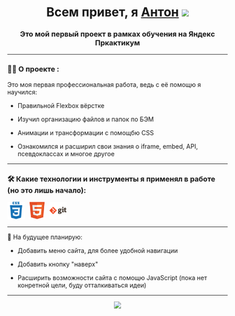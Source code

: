 <h1 align="center">Всем привет, я <a href="https://vk.com/antonsuslenkov" target="_blank">Антон</a>
<img src="https://github.com/blackcater/blackcater/raw/main/images/Hi.gif" height="32"/></h1>
<h3 align="center">Это мой первый проект в рамках обучения на Яндекc Пркактикум</h3>

---

### :man_technologist: О проекте  :

Это моя первая профессиональная работа, ведь с её помощю я научился:

- Правильной Flexbox вёрстке

- Изучил организацию файлов и папок по БЭМ

- Анимации и трансформации с помощбю CSS

- Ознакомился и расширил свои знания о iframe, embed, API, псевдоклассах и многое другое

---

### :hammer_and_wrench: Какие технологии и инструменты я применял в работе (но это лишь начало):

<div>
  <img src="https://github.com/devicons/devicon/blob/master/icons/css3/css3-plain-wordmark.svg"  title="CSS3" alt="CSS" width="40" height="40"/>&nbsp;
  <img src="https://github.com/devicons/devicon/blob/master/icons/html5/html5-original.svg" title="HTML5" alt="HTML" width="40" height="40"/>&nbsp;
  <img src="https://github.com/devicons/devicon/blob/master/icons/git/git-original-wordmark.svg" title="Git" **alt="Git" width="40" height="40"/>
</div>

---

:green_book: На будущее планирую:

- Добавить меню сайта, для более удобной навигации

- Добавить кнопку "наверх"

- Расширить возможности сайта с помощю JavaScript (пока нет конретной цели, буду отталкиваться идеи)

---
<div align="center">
  <img src="http://github-readme-streak-stats.herokuapp.com?user=Suslenkov59&hide_border=true&locale=ru">
</div>  


